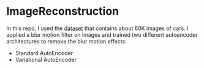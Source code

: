 # ImageReconstruction
In this repo, I used the [dataset](https://www.kaggle.com/datasets/prondeau/the-car-connection-picture-dataset) that contains about 60K images of cars.
I applied a blur motion filter on images and trained two different autoencoder architectures to remove the blur motion effects: 
- Standard AutoEncoder 
- Variational AutoEncoder
